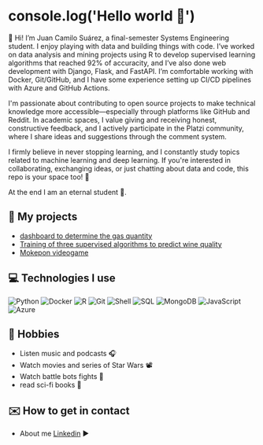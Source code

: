 # console.log('Hello world 👋')

👾 Hi! I’m Juan Camilo Suárez, a final-semester Systems Engineering student. I enjoy playing with data and building things with code. I’ve worked on data analysis and mining projects using R to develop supervised learning algorithms that reached 92% of accuracity, and I’ve also done web development with Django, Flask, and FastAPI. I’m comfortable working with Docker, Git/GitHub, and I have some experience setting up CI/CD pipelines with Azure and GitHub Actions.

I'm passionate about contributing to open source projects to make technical knowledge more accessible—especially through platforms like GitHub and Reddit. In academic spaces, I value giving and receiving honest, constructive feedback, and I actively participate in the Platzi community, where I share ideas and suggestions through the comment system.

I firmly believe in never stopping learning, and I constantly study topics related to machine learning and deep learning. If you're interested in collaborating, exchanging ideas, or just chatting about data and code, this repo is your space too! 🚀

At the end I am an eternal student 💚.

## 🚀 My projects

- [dashboard to determine the gas quantity]([https://github.com/Platzi-Master-C8/gethired-jobplacement-enterprise-Frontend](https://github.com/Nodens-uwu/mokepones))
- [Training of three supervised algorithms to predict wine quality](/)
- [Mokepon videogame]([https://github.com/Platzi-Master-C8/gethired-jobplacement-enterprise-Frontend](https://github.com/Nodens-uwu/mokepones))

## 💻 Technologies I use

![Python](https://img.shields.io/badge/Python-3776AB?style=for-the-badge&logo=python&logoColor=white)
![Docker](https://img.shields.io/badge/Docker-2496ED?style=for-the-badge&logo=docker&logoColor=white)
![R](https://img.shields.io/badge/R-276DC3?style=for-the-badge&logo=r&logoColor=white)
![Git](https://img.shields.io/badge/Git-F05032?style=for-the-badge&logo=git&logoColor=white)
![Shell](https://img.shields.io/badge/Shell-000000?style=for-the-badge&logo=gnu-bash&logoColor=white)
![SQL](https://img.shields.io/badge/SQL-4479A1?style=for-the-badge&logo=postgresql&logoColor=white)
![MongoDB](https://img.shields.io/badge/MongoDB-4EA94B?style=for-the-badge&logo=mongodb&logoColor=white)
![JavaScript](https://img.shields.io/badge/JavaScript-F7DF1E?style=for-the-badge&logo=javascript&logoColor=black)
![Azure](https://img.shields.io/badge/Azure-0078D4?style=for-the-badge&logo=microsoftazure&logoColor=white)

## 🧪 Hobbies 

- Listen music and podcasts 🎧
- Watch movies and series of Star Wars 📽
- Watch battle bots fights 🤖
- read sci-fi books 📘

## ✉️ How to get in contact 
- About me [Linkedin](https://www.linkedin.com/in/camilocsoto/) ▶
